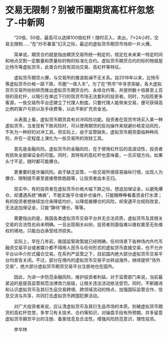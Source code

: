 # 交易无限制？别被币圈期货高杠杆忽悠了-中新网

　　“20倍、50倍，最高可以选择100倍杠杆！随时买入、卖出，7×24小时，交易无限制……”在“炒币暴富”幻灭之际，最近的虚拟货币期货市场却一片火爆。

　　简单说，期货合约就是指由期货交易所统一制定的，规定在未来某一特定时间和地点交割一定数量和质量标的物的标准化合约。虚拟货币期货合约的标的物就是比特币等虚拟货币，此类合约具有双向交易、高杠杆等特征。

　　虚拟货币期货火爆，与交易所的推波助澜不无关系。自2018年以来，比特币等虚拟货币价格一路下跌，币圈“一夜入冬”。为了在“熊市”中寻求突破，各大虚拟货币交易所纷纷转而推出虚拟货币期货合约、永续合约等，并提供数十倍甚至上百倍的高杠杆，以吸引在单边下行的现货市场无法套利的投资者。同时，为招揽更多客源，一些交易所平台还建立了代理人制度。只要代理人能带来交易，便可获得高比例的客户亏损以及手续费等，以此不断扩充资金池。

　　从表面上看，虚拟货币期货具有对冲风险功能。投资者在现货市场买入某一种虚拟货币，当发现有下跌风险时，可以使用期货的反向操作来规避价格变动风险，不失为一种好的对冲工具。但实际上，由于监管缺失，虚拟货币期货面临种种风险，并在一定程度上演化为一些交易所的敛财工具。

　　首先是金融风险。虚拟货币的金融风险，在于使用杠杆后的高波动性，投资者有损失全部保证金的可能。同时，其特有的高杠杆也意味着，一旦买错方向，如果头寸不足，随时都可能爆仓。

　　更重要的是诈骗风险。由于缺乏监管，一些交易所很容易操纵行情，出现人为爆仓、限制提币甚至直接卷款跑路等，让投资者血本无归。

　　现实中，有的投资者在虚拟货币价格大幅下跌之际，想追加保证金，以避免爆仓，却遭遇系统“瘫痪”，不能实施平仓或补仓操作，只能眼睁睁看着资金打水漂；有的投资者想继续加仓来降低均价，以降低被爆仓的风险，却突遇平台规则改变，无法追加保证金，只能“静待”爆仓，等等。

　　需要指出的是，我国各类虚拟货币交易平台并无合法资质，虚拟货币及其相关交易的合法性也尚未明确。一旦出现相关纠纷，投资者则面临难以维权甚至无处维权的境地，只能白白承受经济损失。

　　实际上，早在几年前，我国监管政策就已经明确，任何场景下各种场内外代币融资交易平台或者媒介都不得用人民币与任何形式的虚拟货币直接交易，也不允许平台以中介形式撮合交易。在系列严监管之下，目前国内绝大部分虚拟货币交易平台均宣告关闭。不过，部分在境内的虚拟货币交易平台转战海外，继续提供“场外交易”，绝大部分虚拟货币期货交易平台注册地也在国外。

　　因此，为进一步防范金融风险，维护投资者利益，对于监管部门来说，当前最紧迫的是提高监管规范法律效力层级，让相关违法活动依法受罚。同时，不断跟进和认识虚拟货币及其衍生品交易跨境、跨领域流动的特点，加强国际监管合作、信息交流与共享，共同打击虚拟货币跨国犯罪活动。

　　对广大投资者来说，应认清虚拟货币及其衍生品市场的本质，别被虚拟货币期货的高杠杆忽悠，多学习有关技术、合约等知识，对操盘手段有所预期，并多留意虚拟货币期货平台的注册、备案信息及合法性，增强风险防范意识，理性投资。

　　李华林
